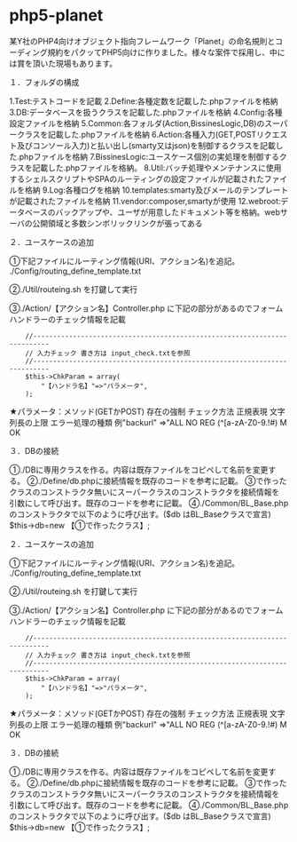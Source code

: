 # php5-planet
某Y社のPHP4向けオブジェクト指向フレームワーク「Planet」の命名規則とコーディング規約をパクッてPHP5向けに作りました。様々な案件で採用し、中には賞を頂いた現場もあります。

１．フォルダの構成

1.Test:テストコードを記載
2.Define:各種定数を記載した.phpファイルを格納
3.DB:データベースを扱うクラスを記載した.phpファイルを格納
4.Config:各種設定ファイルを格納
5.Common:各フォルダ(Action,BissinesLogic,DB)のスーパークラスを記載した.phpファイルを格納
6.Action:各種入力(GET,POSTリクエスト及びコンソール入力)と払い出し(smarty又はjson)を制御するクラスを記載した.phpファイルを格納
7.BissinesLogic:ユースケース個別の実処理を制御するクラスを記載した.phpファイルを格納。
8.Util:バッチ処理やメンテナンスに使用するシェルスクリプトやSPAのルーティングの設定ファイルが記載されたファイルを格納
9.Log:各種ログを格納
10.templates:smarty及びメールのテンプレートが記載されたファイルを格納
11.vendor:composer,smartyが使用
12.webroot:データベースのバックアップや、ユーザが用意したドキュメント等を格納。webサーバの公開領域と多数シンボリックリンクが張ってある

２．ユースケースの追加

①下記ファイルにルーティング情報(URI、アクション名)を追記。
./Config/routing_define_template.txt

②./Util/routeing.sh を打鍵して実行

③./Action/【アクション名】Controller.php に下記の部分があるのでフォームハンドラーのチェック情報を記載

        //--------------------------------------------------------------------------
        // 入力チェック 書き方は input_check.txtを参照
        //--------------------------------------------------------------------------
        $this->ChkParam = array(
            "【ハンドラ名】"=>"パラメータ",
        );
★パラメータ：メソッド(GETかPOST) 存在の強制 チェック方法 正規表現 文字列長の上限 エラー処理の種類
例"backurl" =>"ALL NO REG (^[a-zA-Z0-9.!#$%&@*+/=:?_{|}-]+$) M OK

３．DBの接続

①./DBに専用クラスを作る。内容は既存ファイルをコピペして名前を変更する。
②./Define/db.phpに接続情報を既存のコードを参考に記載。
③で作ったクラスのコンストラクタ無いにスーパークラスのコンストラクタを接続情報を
引数にして呼び出す。既存のコードを参考に記載。
④./Common/BL_Base.phpのコンストラクタで以下のように呼び出す。($db はBL_Baseクラスで宣言)
$this->db=new 【①で作ったクラス】;

２．ユースケースの追加

①下記ファイルにルーティング情報(URI、アクション名)を追記。
./Config/routing_define_template.txt

②./Util/routeing.sh を打鍵して実行

③./Action/【アクション名】Controller.php に下記の部分があるのでフォームハンドラーのチェック情報を記載

        //--------------------------------------------------------------------------
        // 入力チェック 書き方は input_check.txtを参照
        //--------------------------------------------------------------------------
        $this->ChkParam = array(
            "【ハンドラ名】"=>"パラメータ",
        );
★パラメータ：メソッド(GETかPOST) 存在の強制 チェック方法 正規表現 文字列長の上限 エラー処理の種類
例"backurl" =>"ALL NO REG (^[a-zA-Z0-9.!#$%&@*+/=:?_{|}-]+$) M OK

３．DBの接続

①./DBに専用クラスを作る。内容は既存ファイルをコピペして名前を変更する。
②./Define/db.phpに接続情報を既存のコードを参考に記載。
③で作ったクラスのコンストラクタ無いにスーパークラスのコンストラクタを接続情報を
引数にして呼び出す。既存のコードを参考に記載。
④./Common/BL_Base.phpのコンストラクタで以下のように呼び出す。($db はBL_Baseクラスで宣言)
$this->db=new 【①で作ったクラス】;
